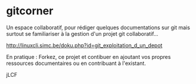 gitcorner
=========

Un espace collaboratif, pour rédiger quelques documentations sur git mais surtout se familiariser à la gestion d'un projet git collaboratif...

http://linuxcli.simc.be/doku.php?id=git_exploitation_d_un_depot

En pratique :
Forkez, ce projet et contibuer en ajoutant vos propres ressources documentaires ou en contribuant à l'existant.

jLCF
